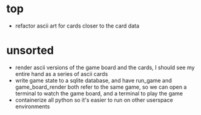 
# top
* refactor ascii art for cards closer to the card data


# unsorted
* render ascii versions of the game board and the cards, I should see my entire hand as a series of ascii cards
* write game state to a sqlite database, and have run_game and game_board_render both refer to the same game, so we can open a terminal to watch the game board, and a terminal to play the game
* containerize all python so it's easier to run on other userspace environments